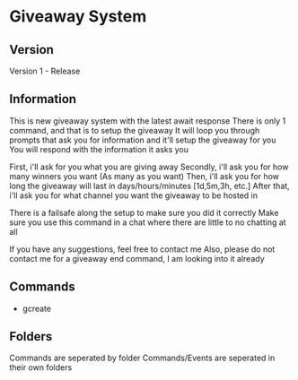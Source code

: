 # Giveaway System

## Version
Version 1 - Release

## Information
This is new giveaway system with the latest await response
There is only 1 command, and that is to setup the giveaway
It will loop you through prompts that ask you for information and it'll setup the giveaway for you
You will respond with the information it asks you

First, i'll ask for you what you are giving away
Secondly, i'll ask you for how many winners you want (As many as you want)
Then, i'll ask you for how long the giveaway will last in days/hours/minutes [1d,5m,3h, etc.]
After that, i'll ask you for what channel you want the giveaway to be hosted in

There is a failsafe along the setup to make sure you did it correctly
Make sure you use this command in a chat where there are little to no chatting at all

If you have any suggestions, feel free to contact me
Also, please do not contact me for a giveaway end command, I am looking into it already

## Commands
 - gcreate

## Folders
Commands are seperated by folder
Commands/Events are seperated in their own folders


